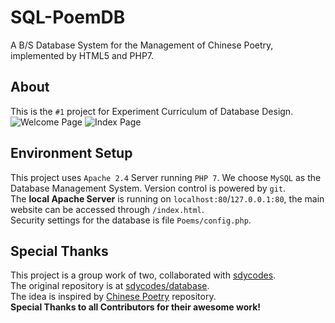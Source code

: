 # SQL-PoemDB
A B/S Database System for the Management of Chinese Poetry, implemented by HTML5 and PHP7.

## About
This is the `#1` project for Experiment Curriculum of Database Design.
![Welcome Page](https://github.com/BXYMartin/SQL-PoemDB/Images/Welcome.png)
![Index Page](https://github.com/BXYMartin/SQL-PoemDB/Images/Function.png)

## Environment Setup
This project uses `Apache 2.4` Server running `PHP 7`. We choose `MySQL` as the Database Management System. Version control is powered by `git`. <br>
The **local Apache Server** is running on `localhost:80`/`127.0.0.1:80`, the main website can be accessed through `/index.html`. <br>
Security settings for the database is file `Poems/config.php`.

## Special Thanks
This project is a group work of two, collaborated with [sdycodes](https://github.com/sdycodes). <br>
The original repository is at [sdycodes/database](https://github.com/sdycodes/database). <br>
The idea is inspired by [Chinese Poetry](https://github.com/chinese-poetry/chinese-poetry) repository. <br>
**Special Thanks to all Contributors for their awesome work!**
